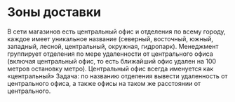 # Зоны доставки
В сети магазинов есть центральный офис и отделения по всему городу, каждое имеет уникальное название (северный, восточный, южный, западный, лесной, центральный, окружная, гидропарк). Менеджмент группирует отделения по мере удаленности от центрального офиса (включая центральный офис, то есть ближайший офис удален на 100 метров остановку метро). Центральный офис всегда именуется как «центральный»
Задача: по названию отделения вывести удаленность от центрального офиса, а также офисы на таком же расстоянии от центрального.
